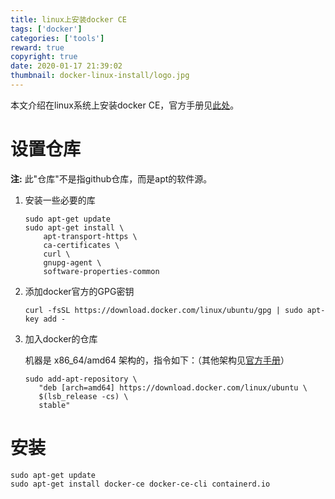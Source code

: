 ```yaml
---
title: linux上安装docker CE
tags: ['docker']
categories: ['tools']
reward: true
copyright: true
date: 2020-01-17 21:39:02
thumbnail: docker-linux-install/logo.jpg
---
```




本文介绍在linux系统上安装docker CE，官方手册见[此处](https://docs.docker.com/install/linux/docker-ce/ubuntu)。

<!--more-->

# 设置仓库

**注:** 此"仓库"不是指github仓库，而是apt的软件源。

1. 安装一些必要的库

   ```shell
   sudo apt-get update
   sudo apt-get install \
       apt-transport-https \
       ca-certificates \
       curl \
       gnupg-agent \
       software-properties-common
   ```

2. 添加docker官方的GPG密钥

   ```shell
   curl -fsSL https://download.docker.com/linux/ubuntu/gpg | sudo apt-key add -
   ```

3. 加入docker的仓库

   机器是 x86_64/amd64 架构的，指令如下：（其他架构见[官方手册](https://docs.docker.com/install/linux/docker-ce/ubuntu#set-up-the-repository)）

   ```shell
   sudo add-apt-repository \
      "deb [arch=amd64] https://download.docker.com/linux/ubuntu \
      $(lsb_release -cs) \
      stable"
   ```

# 安装

```shell
sudo apt-get update
sudo apt-get install docker-ce docker-ce-cli containerd.io
```

